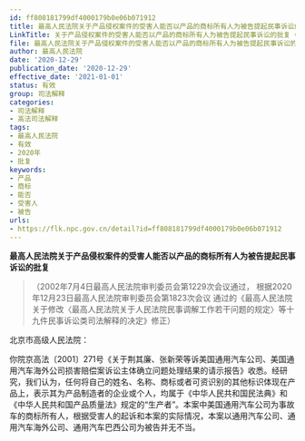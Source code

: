 ```yaml
---
id: ff808181799df4000179b0e06b071912
title: 最高人民法院关于产品侵权案件的受害人能否以产品的商标所有人为被告提起民事诉讼的批复
LinkTitle: 关于产品侵权案件的受害人能否以产品的商标所有人为被告提起民事诉讼的批复（2020）
file: 最高人民法院关于产品侵权案件的受害人能否以产品的商标所有人为被告提起民事诉讼的批复_20201229_ff808181799df4000179b0e06b071912.doc
author: 最高人民法院
date: '2020-12-29'
publication_date: '2020-12-29'
effective_date: '2021-01-01'
status: 有效
group: 司法解释
categories:
- 司法解释
- 高法司法解释
tags:
- 最高人民法院
- 有效
- 2020年
- 批复
keywords:
- 产品
- 商标
- 能否
- 受害人
- 被告
urls:
- https://flk.npc.gov.cn/detail?id=ff808181799df4000179b0e06b071912
---
```


**最高人民法院关于产品侵权案件的受害人能否以产品的商标所有人为被告提起民事诉讼的批复**

> （2002年7月4日最高人民法院审判委员会第1229次会议通过，
> 根据2020年12月23日最高人民法院审判委员会第1823次会议
> 通过的《最高人民法院关于修改〈最高人民法院关于人民法院民事调解工作若干问题的规定〉等十九件民事诉讼类司法解释的决定》修正）

北京市高级人民法院：

你院京高法〔2001〕271号《关于荆其廉、张新荣等诉美国通用汽车公司、美国通用汽车海外公司损害赔偿案诉讼主体确立问题处理结果的请示报告》收悉。经研究，我们认为，任何将自己的姓名、名称、商标或者可资识别的其他标识体现在产品上，表示其为产品制造者的企业或个人，均属于《中华人民共和国民法典》和《中华人民共和国产品质量法》规定的“生产者”。本案中美国通用汽车公司为事故车的商标所有人，根据受害人的起诉和本案的实际情况，本案以通用汽车公司、通用汽车海外公司、通用汽车巴西公司为被告并无不当。
